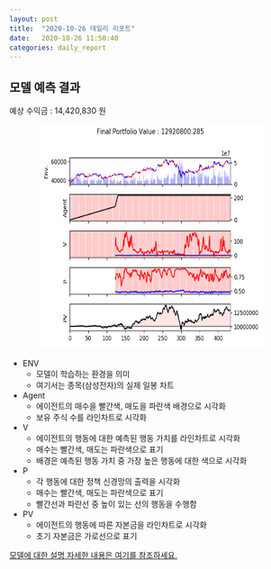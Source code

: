 ```yaml
---
layout: post
title:  "2020-10-26 데일리 리포트"
date:   2020-10-26 11:50:40
categories: daily_report
---
```


## 모델 예측 결과
예상 수익금 : 14,420,830 원 
<center><img src="/assets/20201029_225006_epoch_summary_1.png" width="400" height="400" ></center>

>
- ENV
    - 모델이 학습하는 환경을 의미
    - 여기서는 종목(삼성전자)의 실제 일봉 차트
- Agent
    - 에이전트의 매수을 빨간색, 매도을 파란색 배경으로 시각화 
    - 보유 주식 수를 라인차트로 시각화
- V
    - 에이전트의 행동에 대한 예측된 행동 가치를 라인차트로 시각화
    - 매수는 빨간색, 매도는 파란색으로 표기
    - 배경은 예측된 행동 가치 중 가장 높은 행동에 대한 색으로 시각화 
- P
    - 각 행동에 대한 정책 신경망의 출력을 시각화
    - 매수는 빨간색, 매도는 파란색으로 표기
    - 빨간선과 파란선 중 높이 있는 선의 행동을 수행함
- PV
    - 에이전트의 행동에 따른 자본금을 라인차트로 시각화
    - 초기 자본금은 가로선으로 표기

[모델에 대한 설명 자세한 내용은 여기를 참조하세요.][model_description]

[model_description]:http://https://mlstocking.github.io/model_description/2020/10/26/model_description.html